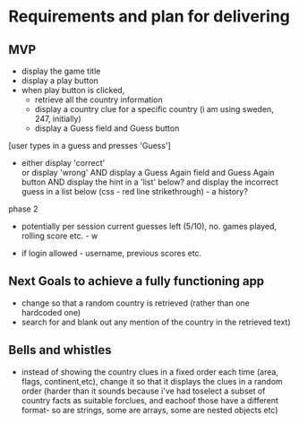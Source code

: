 # Requirements and plan for delivering

## MVP

-   display the game title
-   display a play button
-   when play button is clicked,
    -   retrieve all the country information
    -   display a country clue for a specific country (i am using sweden, 247, initially)
    -   display a Guess field and Guess button

[user types in a guess and presses 'Guess']

-   either display 'correct'  
    or
    display 'wrong' AND display a Guess Again field and Guess Again button AND display the hint in a 'list' below? and display the incorrect guess in a list below (css - red line strikethrough) - a history?

phase 2

-   potentially per session current guesses left (5/10), no. games played, rolling score etc. - w

-   if login allowed - username, previous scores etc.

## Next Goals to achieve a fully functioning app

-   change so that a random country is retrieved (rather than one hardcoded one)
-   search for and blank out any mention of the country in the retrieved text)

## Bells and whistles

-   instead of showing the country clues in a fixed order each time (area, flags, continent,etc), change it so that it displays the clues in a random order (harder than it sounds because i've had toselect a subset of country facts as suitable forclues, and eachoof those have a different format- so are strings, some are arrays, some are nested objects etc)
